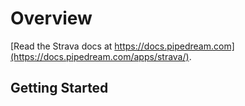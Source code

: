 # Overview 

[Read the Strava docs at https://docs.pipedream.com](https://docs.pipedream.com/apps/strava/).

## Getting Started
